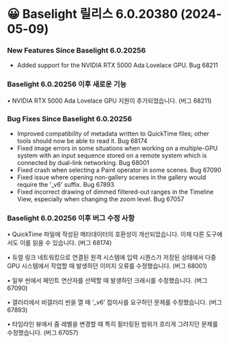 # 😀 Baselight 릴리스 6.0.20380 (2024-05-09)

### New Features Since Baselight 6.0.20256

* Added support for the NVIDIA RTX 5000 Ada Lovelace GPU. Bug 68211

### Baselight 6.0.20256 이후 새로운 기능

• NVIDIA RTX 5000 Ada Lovelace GPU 지원이 추가되었습니다. (버그 68211)

### Bug Fixes Since Baselight 6.0.20256

* Improved compatibility of metadata written to QuickTime files; other tools should now be able to read it. Bug 68174
* Fixed image errors in some situations when working on a multiple-GPU system with an input sequence stored on a remote system which is connected by dual-link networking. Bug 68001
* Fixed crash when selecting a Paint operator in some scenes. Bug 67090
* Fixed issue where opening non-gallery scenes in the gallery would require the '\_v6' suffix. Bug 67893
* Fixed incorrect drawing of dimmed filtered-out ranges in the Timeline View, especially when changing the zoom level. Bug 67057

### Baselight 6.0.20256 이후 버그 수정 사항

• QuickTime 파일에 작성된 메타데이터의 호환성이 개선되었습니다. 이제 다른 도구에서도 이를 읽을 수 있습니다. (버그 68174)

• 듀얼 링크 네트워킹으로 연결된 원격 시스템에 입력 시퀀스가 저장된 상태에서 다중 GPU 시스템에서 작업할 때 발생하던 이미지 오류를 수정했습니다. (버그 68001)

• 일부 씬에서 페인트 연산자를 선택할 때 발생하던 크래시를 수정했습니다. (버그 67090)

• 갤러리에서 비갤러리 씬을 열 때 ‘\_v6’ 접미사를 요구하던 문제를 수정했습니다. (버그 67893)

• 타임라인 뷰에서 줌 레벨을 변경할 때 특히 필터링된 범위가 흐리게 그려지던 문제를 수정했습니다. (버그 67057)
